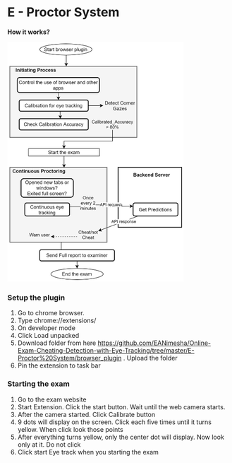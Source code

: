 # E - Proctor System
**How it works?** 

<img alt = "system design" src="https://github.com/EANimesha/Online-Exam-Cheating-Detection-with-Eye-Tracking/blob/master/E-Proctor%20System/plugin.png" width="400"  />

### Setup the plugin
1. Go to chrome browser.
2. Type chrome://extensions/
3. On developer mode
4. Click Load unpacked
5. Download folder from here https://github.com/EANimesha/Online-Exam-Cheating-Detection-with-Eye-Tracking/tree/master/E-Proctor%20System/browser_plugin . Upload the folder
6. Pin the extension to task bar

### Starting the exam
1. Go to the exam website
2. Start Extension. Click the start button. Wait until the web camera starts.
3. After the camera started. Click Calibrate button
4. 9 dots will display on the screen. Click each five times until it turns yellow. When click look those points 
5. After everything turns yellow, only the center dot will display. Now look only at it. Do not click
6. Click start Eye track when you starting the exam
